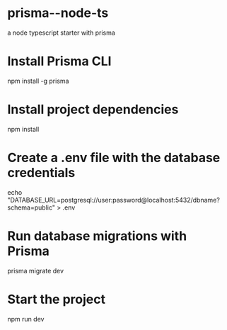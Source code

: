 # prisma--node-ts
a node typescript starter with prisma

# Install Prisma CLI
npm install -g prisma

# Install project dependencies
npm install

# Create a .env file with the database credentials
echo "DATABASE_URL=postgresql://user:password@localhost:5432/dbname?schema=public" > .env

# Run database migrations with Prisma
prisma migrate dev

# Start the project
npm run dev
